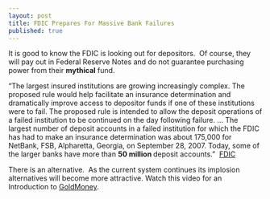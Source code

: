 ```yaml
---
layout: post
title: FDIC Prepares For Massive Bank Failures
published: true
---
```

<p><span>It is good to know the FDIC is looking out for depositors.  Of course, they will pay out in Federal Reserve Notes and do not guarantee purchasing power from their <strong>mythical</strong> fund.</span></p>
<p><span>“The largest insured institutions are growing increasingly complex. The proposed rule would help facilitate an insurance determination and dramatically improve access to depositor funds if one of these institutions were to fail. The proposed rule is intended to allow the deposit operations of a failed institution to be continued on the day following failure. ... The largest number of deposit accounts in a failed institution for which the FDIC has had to make an insurance determination was about 175,000 for NetBank, FSB, Alpharetta, Georgia, on September 28, 2007. Today, some of the larger banks have more than <strong>50 million </strong>deposit accounts.”  <a href="http://www.fdic.gov/news/news/financial/2008/fil08002.html#body" target="_blank">FDIC</a></span></p>
<p><span>There is an alternative.  As the current system continues its implosion alternatives will become more attractive. Watch this video for an Introduction to <a href="http://www.mygoldmoney.com/">GoldMoney</a>.</span><br />
<object width="480" height="385" data="http://www.youtube.com/v/E1dG9bhcSes&amp;hl=en&amp;fs=1" type="application/x-shockwave-flash"><param name="allowFullScreen" value="true" /><param name="allowscriptaccess" value="always" /><param name="src" value="http://www.youtube.com/v/E1dG9bhcSes&amp;hl=en&amp;fs=1" /><param name="allowfullscreen" value="true" /></object></p>
